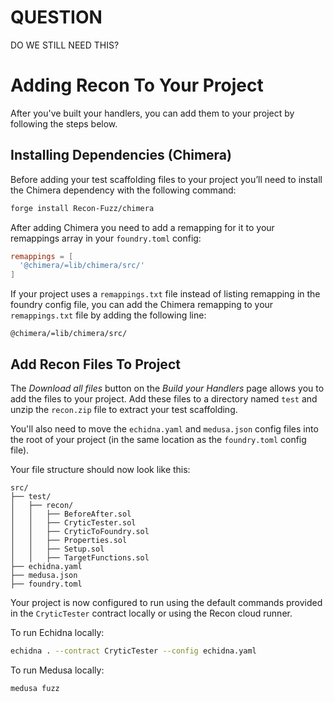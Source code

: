 # QUESTION
DO WE STILL NEED THIS?

# Adding Recon To Your Project

After you've built your handlers, you can add them to your project by following the steps below. 

## Installing Dependencies (Chimera)

Before adding your test scaffolding files to your project you’ll need to install the Chimera dependency with the following command:

```bash
forge install Recon-Fuzz/chimera
```

After adding Chimera you need to add a remapping for it to your remappings array in your `foundry.toml` config:

```toml
remappings = [
  '@chimera/=lib/chimera/src/'
]
```

If your project uses a `remappings.txt` file instead of listing remapping in the foundry config file, you can add the Chimera remapping to your `remappings.txt` file by adding the following line:

```
@chimera/=lib/chimera/src/
```

## Add Recon Files To Project

The _Download all files_ button on the _Build your Handlers_ page allows you to add the files to your project. Add these files to a directory named `test` and unzip the `recon.zip` file to extract your test scaffolding. 

You'll also need to move the `echidna.yaml` and `medusa.json` config files into the root of your project (in the same location as the `foundry.toml` config file).

Your file structure should now look like this:

```
src/
├── test/
│   ├── recon/
│   │   ├── BeforeAfter.sol
│   │   ├── CryticTester.sol
│   │   ├── CryticToFoundry.sol
│   │   ├── Properties.sol
│   │   ├── Setup.sol
│   │   ├── TargetFunctions.sol
├── echidna.yaml
├── medusa.json
├── foundry.toml
```

Your project is now configured to run using the default commands provided in the `CryticTester` contract locally or using the Recon cloud runner. 

To run Echidna locally:
```bash
echidna . --contract CryticTester --config echidna.yaml
```

To run Medusa locally:
```bash
medusa fuzz
```
